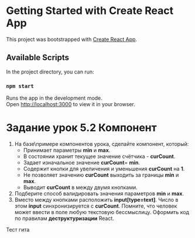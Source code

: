 # Getting Started with Create React App

This project was bootstrapped with [Create React App](https://github.com/facebook/create-react-app).

## Available Scripts

In the project directory, you can run:

### `npm start`

Runs the app in the development mode.\
Open [http://localhost:3000](http://localhost:3000) to view it in your browser.

# Задание урок 5.2 Компонент

1. На базе\примере компонентов урока, сделайте компонент, который:
    - Принимает параметры **min** и **max**.
    - В состоянии хранит текущее значение счётчика - **curCount**.
    - Задает изначальное значение **curCount**= **min**.
    - Содержит кнопки для увеличения и уменьшения **curCount** на **1**.
    - Не позволяет значению **curCount** выходить за границы **min** и **max**.
    - Выводит **curCount** в **<span>** между двумя кнопками.
2. Подберите способ валидировать значения параметров **min** и **max**.
3. Вместо **<span>** между кнопками расположить **input[type=text]**.
Число в этом **input** синхронизируется с **curCount**.
Помните, что человек может ввести в поле любую текстовую бессмыслицу.
Оформить код по правилам **деструктуризации** React.

Тест гита